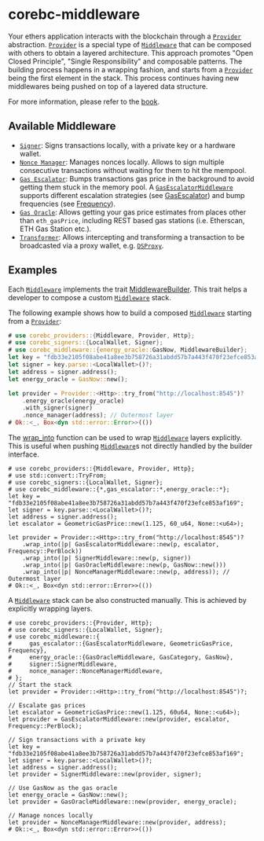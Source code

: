 # corebc-middleware

Your ethers application interacts with the blockchain through a [`Provider`](corebc_providers::Provider) abstraction. [`Provider`](corebc_providers::Provider) is a special type of [`Middleware`](corebc_providers::Middleware) that can be composed with others to obtain a layered architecture. This approach promotes "Open Closed Principle", "Single Responsibility" and composable patterns. The building process happens in a wrapping fashion, and starts from a [`Provider`](corebc_providers::Provider) being the first element in the stack. This process continues having new middlewares being pushed on top of a layered data structure.

For more information, please refer to the [book](https://gakonst.com/ethers-rs).

## Available Middleware

-   [`Signer`](./signer/struct.SignerMiddleware.html): Signs transactions locally, with a private key or a hardware wallet.
-   [`Nonce Manager`](./nonce_manager/struct.NonceManagerMiddleware.html): Manages nonces locally. Allows to sign multiple consecutive transactions without waiting for them to hit the mempool.
-   [`Gas Escalator`](./gas_escalator/struct.GasEscalatorMiddleware.html): Bumps transactions gas price in the background to avoid getting them stuck in the memory pool. A [`GasEscalatorMiddleware`](crate::gas_escalator::GasEscalatorMiddleware) supports different escalation strategies (see [GasEscalator](crate::gas_escalator::GasEscalator)) and bump frequencies (see [Frequency](crate::gas_escalator::Frequency)).
-   [`Gas Oracle`](./energy_oracle/struct.GasOracleMiddleware.html): Allows getting
    your gas price estimates from places other than `eth_gasPrice`, including REST based gas stations (i.e. Etherscan, ETH Gas Station etc.).
-   [`Transformer`](./transformer/trait.Transformer.html): Allows intercepting and
    transforming a transaction to be broadcasted via a proxy wallet, e.g.
    [`DSProxy`](./transformer/struct.DsProxy.html).

## Examples

Each [`Middleware`](corebc_providers::Middleware) implements the trait [MiddlewareBuilder](crate::MiddlewareBuilder). This trait helps a developer to compose a custom [`Middleware`](corebc_providers::Middleware) stack.

The following example shows how to build a composed [`Middleware`](corebc_providers::Middleware) starting from a [`Provider`](corebc_providers::Provider):

```rust
# use corebc_providers::{Middleware, Provider, Http};
# use corebc_signers::{LocalWallet, Signer};
# use corebc_middleware::{energy_oracle::GasNow, MiddlewareBuilder};
let key = "fdb33e2105f08abe41a8ee3b758726a31abdd57b7a443f470f23efce853af169";
let signer = key.parse::<LocalWallet>()?;
let address = signer.address();
let energy_oracle = GasNow::new();

let provider = Provider::<Http>::try_from("http://localhost:8545")?
    .energy_oracle(energy_oracle)
    .with_signer(signer)
    .nonce_manager(address); // Outermost layer
# Ok::<_, Box<dyn std::error::Error>>(())
```

The [wrap_into](crate::MiddlewareBuilder::wrap_into) function can be used to wrap [`Middleware`](corebc_providers::Middleware) layers explicitly. This is useful when pushing [`Middleware`](corebc_providers::Middleware)s not directly handled by the builder interface.

```rust,no_run
# use corebc_providers::{Middleware, Provider, Http};
# use std::convert::TryFrom;
# use corebc_signers::{LocalWallet, Signer};
# use corebc_middleware::{*,gas_escalator::*,energy_oracle::*};
let key = "fdb33e2105f08abe41a8ee3b758726a31abdd57b7a443f470f23efce853af169";
let signer = key.parse::<LocalWallet>()?;
let address = signer.address();
let escalator = GeometricGasPrice::new(1.125, 60_u64, None::<u64>);

let provider = Provider::<Http>::try_from("http://localhost:8545")?
    .wrap_into(|p| GasEscalatorMiddleware::new(p, escalator, Frequency::PerBlock))
    .wrap_into(|p| SignerMiddleware::new(p, signer))
    .wrap_into(|p| GasOracleMiddleware::new(p, GasNow::new()))
    .wrap_into(|p| NonceManagerMiddleware::new(p, address)); // Outermost layer
# Ok::<_, Box<dyn std::error::Error>>(())
```

A [`Middleware`](corebc_providers::Middleware) stack can be also constructed manually. This is achieved by explicitly wrapping layers.

```rust,no_run
# use corebc_providers::{Provider, Http};
# use corebc_signers::{LocalWallet, Signer};
# use corebc_middleware::{
#     gas_escalator::{GasEscalatorMiddleware, GeometricGasPrice, Frequency},
#     energy_oracle::{GasOracleMiddleware, GasCategory, GasNow},
#     signer::SignerMiddleware,
#     nonce_manager::NonceManagerMiddleware,
# };
// Start the stack
let provider = Provider::<Http>::try_from("http://localhost:8545")?;

// Escalate gas prices
let escalator = GeometricGasPrice::new(1.125, 60u64, None::<u64>);
let provider = GasEscalatorMiddleware::new(provider, escalator, Frequency::PerBlock);

// Sign transactions with a private key
let key = "fdb33e2105f08abe41a8ee3b758726a31abdd57b7a443f470f23efce853af169";
let signer = key.parse::<LocalWallet>()?;
let address = signer.address();
let provider = SignerMiddleware::new(provider, signer);

// Use GasNow as the gas oracle
let energy_oracle = GasNow::new();
let provider = GasOracleMiddleware::new(provider, energy_oracle);

// Manage nonces locally
let provider = NonceManagerMiddleware::new(provider, address);
# Ok::<_, Box<dyn std::error::Error>>(())
```
